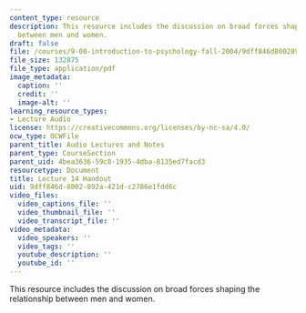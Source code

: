 ```yaml
---
content_type: resource
description: This resource includes the discussion on broad forces shaping the relationship
  between men and women.
draft: false
file: /courses/9-00-introduction-to-psychology-fall-2004/9dff846d8002892a421dc2786e1fdd6c_h14.pdf
file_size: 132875
file_type: application/pdf
image_metadata:
  caption: ''
  credit: ''
  image-alt: ''
learning_resource_types:
- Lecture Audio
license: https://creativecommons.org/licenses/by-nc-sa/4.0/
ocw_type: OCWFile
parent_title: Audio Lectures and Notes
parent_type: CourseSection
parent_uid: 4bea3636-59c8-1935-4dba-8135ed7facd3
resourcetype: Document
title: Lecture 14 Handout
uid: 9dff846d-8002-892a-421d-c2786e1fdd6c
video_files:
  video_captions_file: ''
  video_thumbnail_file: ''
  video_transcript_file: ''
video_metadata:
  video_speakers: ''
  video_tags: ''
  youtube_description: ''
  youtube_id: ''
---
```

This resource includes the discussion on broad forces shaping the relationship between men and women.